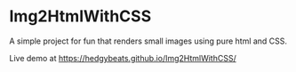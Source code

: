 # Img2HtmlWithCSS
A simple project for fun that renders small images using pure html and CSS.

Live demo at https://hedgybeats.github.io/Img2HtmlWithCSS/
